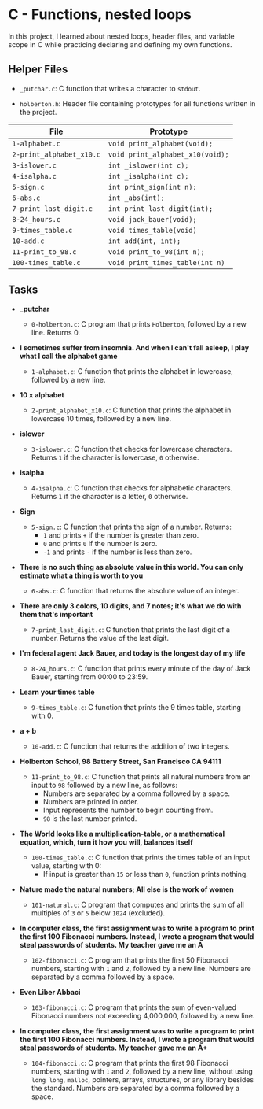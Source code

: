 # C - Functions, nested loops
In this project, I learned about nested loops, header files, and variable scope in C while practicing declaring and defining my own functions.

## Helper Files
* `_putchar.c`: C function that writes a character to `stdout`.

* `holberton.h`: Header file containing prototypes for all functions written in the project.

| File                     | Prototype                        |
| ------------------------ | -------------------------------- |    
| `1-alphabet.c`           | `void print_alphabet(void);`     |
| `2-print_alphabet_x10.c` | `void print_alphabet_x10(void);` |
| `3-islower.c`            | `int _islower(int c);`           |
| `4-isalpha.c`            | `int _isalpha(int c);`           |
| `5-sign.c`               | `int print_sign(int n);`         |
| `6-abs.c`                | `int _abs(int);`                 |
| `7-print_last_digit.c`   | `int print_last_digit(int);`     |
| `8-24_hours.c`           | `void jack_bauer(void);`         |
| `9-times_table.c`        | `void times_table(void)`         |
| `10-add.c`               | `int add(int, int);`             |
| `11-print_to_98.c`       | `void print_to_98(int n);`       |
| `100-times_table.c`      | `void print_times_table(int n)`  |

## Tasks
* **_putchar**
  * `0-holberton.c`: C program that prints `Holberton`, followed by a new line. Returns 0.

* **I sometimes suffer from insomnia. And when I can't fall asleep, I play what I call the alphabet game**
  * `1-alphabet.c`: C function that prints the alphabet in lowercase, followed by a new line.

* **10 x alphabet**
  * `2-print_alphabet_x10.c`: C function that prints the alphabet in lowercase 10 times, followed by a new line.

* **islower**
  * `3-islower.c`: C function that checks for lowercase characters. Returns `1` if the character is lowercase, `0` otherwise.

* **isalpha**
  * `4-isalpha.c`: C function that checks for alphabetic characters. Returns `1` if the character is a letter, `0` otherwise.

* **Sign**
  * `5-sign.c`: C function that prints the sign of a number. Returns:
    * `1` and prints `+` if the number is greater than zero.
    * `0` and prints `0` if the number is zero.
    * `-1` and prints `-` if the number is less than zero.

* **There is no such thing as absolute value in this world. You can only estimate what a thing is worth to you**
  * `6-abs.c`: C function that returns the absolute value of an integer.

* **There are only 3 colors, 10 digits, and 7 notes; it's what we do with them that's important**
  * `7-print_last_digit.c`: C function that prints the last digit of a number. Returns the value of the last digit.

* **I'm federal agent Jack Bauer, and today is the longest day of my life**
  * `8-24_hours.c`: C function that prints every minute of the day of Jack Bauer, starting from 00:00 to 23:59.

* **Learn your times table**
  * `9-times_table.c`: C function that prints the 9 times table, starting with 0.

* **a + b**  
  * `10-add.c`: C function that returns the addition of two integers.

* **Holberton School, 98 Battery Street, San Francisco CA 94111**
  * `11-print_to_98.c`: C function that prints all natural numbers from an input to `98` followed by a new line, as follows:
    * Numbers are separated by a comma followed by a space.
    * Numbers are printed in order.
    * Input represents the number to begin counting from.
    * `98` is the last number printed.

* **The World looks like a multiplication-table, or a mathematical equation, which, turn it how you will, balances itself**
  * `100-times_table.c`: C function that prints the times table of an input value, starting with 0:
    * If input is greater than `15` or less than `0`, function prints nothing.

* **Nature made the natural numbers; All else is the work of women**
  * `101-natural.c`: C program that computes and prints the sum of all multiples of `3` or `5` below `1024` (excluded).

* **In computer class, the first assignment was to write a program to print the first 100 Fibonacci numbers. Instead, I wrote a program that would steal passwords of students. My teacher gave me an A**
  * `102-fibonacci.c`: C program that prints the first 50 Fibonacci numbers, starting with `1` and `2`, followed by a new line. Numbers are separated by a comma followed by a space.

* **Even Liber Abbaci**
  * `103-fibonacci.c`: C program that prints the sum of even-valued Fibonacci numbers not exceeding 4,000,000, followed by a new line.

* **In computer class, the first assignment was to write a program to print the first 100 Fibonacci numbers. Instead, I wrote a program that would steal passwords of students. My teacher gave me an A+**  
  * `104-fibonacci.c`: C program that prints the first 98 Fibonacci numbers, starting with `1` and `2`, followed by a new line, without using `long long`, `malloc`, pointers, arrays, structures, or any library besides the standard. Numbers are separated by a comma followed by a space.
